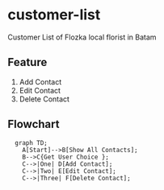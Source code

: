 # customer-list

Customer List of Flozka
local florist in Batam

## Feature

1. Add Contact
2. Edit Contact
3. Delete Contact

## Flowchart

```mermaid
  graph TD;
    A[Start]-->B[Show All Contacts];
    B-->C{Get User Choice };
    C-->|One| D[Add Contact];
    C-->|Two| E[Edit Contact];
    C-->|Three| F[Delete Contact];
```
